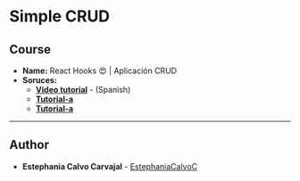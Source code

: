 # Simple CRUD

## Course

- **Name:** React Hooks 😍 | Aplicación CRUD
- **Soruces:**
  - **[Video tutorial](https://www.youtube.com/watch?v=8rLs-AGn4go&list=PLPl81lqbj-4KswGEN6o4lF0cscQalpycD&index=10)** - (Spanish)
  - **[Tutorial-a](https://bluuweb.github.io/react-udemy/04-02-simple-crud/)**
  - **[Tutorial-a](https://www.taniarascia.com/crud-app-in-react-with-hooks/)**
---

## Author

* **Estephania Calvo Carvajal** - [EstephaniaCalvoC](https://github.com/EstephaniaCalvoC)
